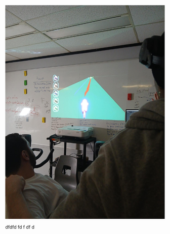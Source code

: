 <img src="https://github.com/VickyRaymondJanvier/H25_V11_inspirations_RAYMOND_JANVIER/blob/ae525193b4f7293d9e5174077408bc76509bc94c/c0n-du8/medias/images/ecran_projecte.png"/>



dfdfd
fd
f
df
d

